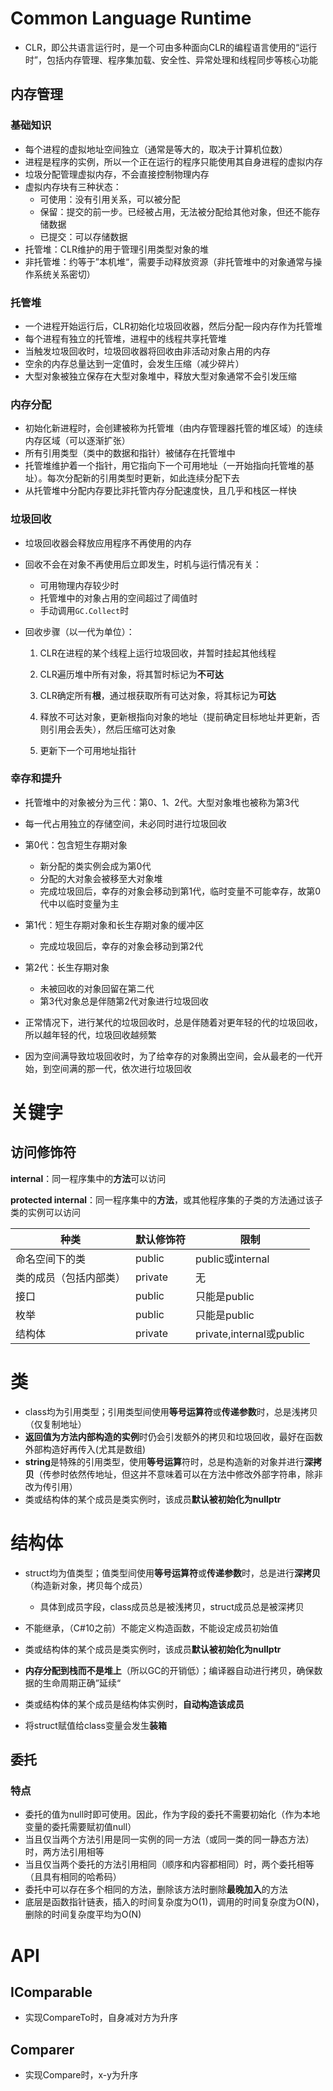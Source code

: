 # Common Language Runtime

- CLR，即公共语言运行时，是一个可由多种面向CLR的编程语言使用的“运行时”，包括内存管理、程序集加载、安全性、异常处理和线程同步等核心功能

## 内存管理

### 基础知识

- 每个进程的虚拟地址空间独立（通常是等大的，取决于计算机位数）
- 进程是程序的实例，所以一个正在运行的程序只能使用其自身进程的虚拟内存
- 垃圾分配管理虚拟内存，不会直接控制物理内存
- 虚拟内存块有三种状态：
  - 可使用：没有引用关系，可以被分配
  - 保留：提交的前一步。已经被占用，无法被分配给其他对象，但还不能存储数据
  - 已提交：可以存储数据
- 托管堆：CLR维护的用于管理引用类型对象的堆
- 非托管堆：约等于”本机堆“，需要手动释放资源（非托管堆中的对象通常与操作系统关系密切）

### 托管堆

- 一个进程开始运行后，CLR初始化垃圾回收器，然后分配一段内存作为托管堆
- 每个进程有独立的托管堆，进程中的线程共享托管堆
- 当触发垃圾回收时，垃圾回收器将回收由非活动对象占用的内存
- 空余的内存总量达到一定值时，会发生压缩（减少碎片）
- 大型对象被独立保存在大型对象堆中，释放大型对象通常不会引发压缩

### 内存分配

- 初始化新进程时，会创建被称为托管堆（由内存管理器托管的堆区域）的连续内存区域（可以逐渐扩张）
- 所有引用类型（类中的数据和指针）被储存在托管堆中
- 托管堆维护着一个指针，用它指向下一个可用地址（一开始指向托管堆的基址）。每次分配新的引用类型时更新，如此连续分配下去
- 从托管堆中分配内存要比非托管内存分配速度快，且几乎和栈区一样快

### 垃圾回收

- 垃圾回收器会释放应用程序不再使用的内存

- 回收不会在对象不再使用后立即发生，时机与运行情况有关：

  - 可用物理内存较少时
  - 托管堆中的对象占用的空间超过了阈值时
  - 手动调用`GC.Collect`时
- 回收步骤（以一代为单位）：

  1. CLR在进程的某个线程上运行垃圾回收，并暂时挂起其他线程

  2. CLR遍历堆中所有对象，将其暂时标记为**不可达**

  3. CLR确定所有**根**，通过根获取所有可达对象，将其标记为**可达**
  4. 释放不可达对象，更新根指向对象的地址（提前确定目标地址并更新，否则引用会丢失），然后压缩可达对象
  5. 更新下一个可用地址指针

### 幸存和提升

- 托管堆中的对象被分为三代：第0、1、2代。大型对象堆也被称为第3代
- 每一代占用独立的存储空间，未必同时进行垃圾回收

- 第0代：包含短生存期对象
  - 新分配的类实例会成为第0代
  - 分配的大对象会被移至大对象堆
  - 完成垃圾回后，幸存的对象会移动到第1代，临时变量不可能幸存，故第0代中以临时变量为主

- 第1代：短生存期对象和长生存期对象的缓冲区
  - 完成垃圾回后，幸存的对象会移动到第2代

- 第2代：长生存期对象
  - 未被回收的对象回留在第二代
  - 第3代对象总是伴随第2代对象进行垃圾回收

- 正常情况下，进行某代的垃圾回收时，总是伴随着对更年轻的代的垃圾回收，所以越年轻的代，垃圾回收越频繁
- 因为空间满导致垃圾回收时，为了给幸存的对象腾出空间，会从最老的一代开始，到空间满的那一代，依次进行垃圾回收

# 关键字

## 访问修饰符

**internal**：同一程序集中的**方法**可以访问

**protected internal**：同一程序集中的**方法**，或其他程序集的子类的方法通过该子类的实例可以访问

| 种类                   | 默认修饰符 | 限制                     |
| ---------------------- | ---------- | ------------------------ |
| 命名空间下的类         | public     | public或internal         |
| 类的成员（包括内部类） | private    | 无                       |
| 接口                   | public     | 只能是public             |
| 枚举                   | public     | 只能是public             |
| 结构体                 | private    | private,internal或public |

# 类

- class均为引用类型；引用类型间使用**等号运算符**或**传递参数**时，总是浅拷贝（仅复制地址）
- **返回值为方法内部构造的实例**时仍会引发额外的拷贝和垃圾回收，最好在函数外部构造好再传入(尤其是数组)
- **string**是特殊的引用类型，使用**等号运算**符时，总是构造新的对象并进行**深拷贝**（传参时依然传地址，但这并不意味着可以在方法中修改外部字符串，除非改为传引用）
- 类或结构体的某个成员是类实例时，该成员**默认被初始化为nullptr**

# 结构体

- struct均为值类型；值类型间使用**等号运算符**或**传递参数**时，总是进行**深拷贝**（构造新对象，拷贝每个成员）
  - 具体到成员字段，class成员总是被浅拷贝，struct成员总是被深拷贝

- 不能继承，（C#10之前）不能定义构造函数，不能设定成员初始值
- 类或结构体的某个成员是类实例时，该成员**默认被初始化为nullptr**
- **内存分配到栈而不是堆上**（所以GC的开销低）；编译器自动进行拷贝，确保数据的生命周期正确”延续“
- 类或结构体的某个成员是结构体实例时，**自动构造该成员**
- 将struct赋值给class变量会发生**装箱**

## 委托

### 特点

- 委托的值为null时即可使用。因此，作为字段的委托不需要初始化（作为本地变量的委托需要赋初值null）
- 当且仅当两个方法引用是同一实例的同一方法（或同一类的同一静态方法）时，两方法引用相等
- 当且仅当两个委托的方法引用相同（顺序和内容都相同）时，两个委托相等（且具有相同的哈希码）
- 委托中可以存在多个相同的方法，删除该方法时删除**最晚加入**的方法
- 底层是函数指针链表，插入的时间复杂度为O(1)，调用的时间复杂度为O(N)，删除的时间复杂度平均为O(N)

# API

## IComparable

- 实现CompareTo时，自身减对方为升序

## Comparer

- 实现Compare时，x-y为升序
